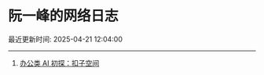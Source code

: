 # 阮一峰的网络日志

最近更新时间: 2025-04-21 12:04:00

--- 
1. [办公类 AI 初探：扣子空间](http://www.ruanyifeng.com/blog/2025/04/coze-space.html) 
